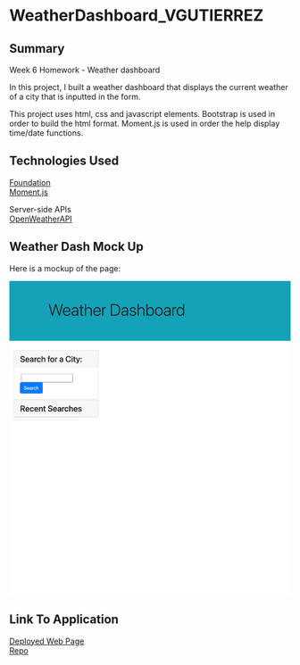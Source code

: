 # WeatherDashboard_VGUTIERREZ

## Summary

Week 6 Homework - Weather dashboard

In this project, I built a weather dashboard that displays the current weather of a city that is inputted in the form.

This project uses html, css and javascript elements. Bootstrap is used in order to build the html format. Moment.js is used in order the help display time/date functions.

## Technologies Used

[Foundation](https://get.foundation/) <br>
[Moment.js](https://momentjs.com/)

Server-side APIs<br>
[OpenWeatherAPI](https://openweathermap.org/api/one-call-api) <br>

## Weather Dash Mock Up

Here is a mockup of the page:

![portfoliomenu](images/newmockup.png)

## Link To Application

[Deployed Web Page](https://vinetteg.github.io/WeatherDashboard_VGUTIERREZ/) <br>
[Repo](https://github.com/vinetteg/WeatherDashboard_VGUTIERREZ)
